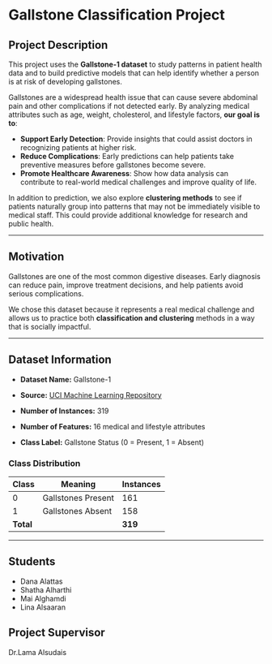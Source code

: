 # Gallstone Classification Project   

 

## Project Description   



This project uses the **Gallstone-1 dataset** to study patterns in patient health data and to build predictive models that can help identify 
whether a person is at risk of developing gallstones.


Gallstones are a widespread health issue that can cause severe abdominal pain and other complications if not detected early. By analyzing medical attributes such as age, weight, cholesterol, and lifestyle factors, **our goal is to**:


- **Support Early Detection**: Provide insights that could assist doctors in recognizing patients at higher risk.  
- **Reduce Complications**: Early predictions can help patients take preventive measures before gallstones become severe.  
- **Promote Healthcare Awareness**: Show how data analysis can contribute to real-world medical challenges and improve quality of life.  


In addition to prediction, we also explore **clustering methods** to see if patients naturally group into patterns that may not be immediately visible to medical staff.
This could provide additional knowledge for research and public health.


 
--- 



## Motivation   

Gallstones are one of the most common digestive diseases. Early diagnosis can reduce pain, 
improve treatment decisions, and help patients avoid serious complications.   


We chose this dataset because it represents a real medical challenge and allows us to 
practice both **classification and clustering** methods in a way that is socially impactful.   

 


--- 

 



## Dataset Information   

- **Dataset Name:** Gallstone-1   

- **Source:** [UCI Machine Learning Repository](https://archive.ics.uci.edu/dataset/1150/gallstone-1)   

- **Number of Instances:** 319   

- **Number of Features:** 16 medical and lifestyle attributes   

- **Class Label:** Gallstone Status (0 = Present, 1 = Absent)   


 

### Class Distribution   




| Class | Meaning              | Instances |
|-------|----------------------|-----------|
| 0     | Gallstones Present   | 161       |
| 1     | Gallstones Absent    | 158       |
| **Total** |                      | **319**   |


 

--- 


 

## Students   

- Dana Alattas
- Shatha Alharthi
- Mai Alghamdi
- Lina Alsaaran   

## Project Supervisor  
Dr.Lama Alsudais

